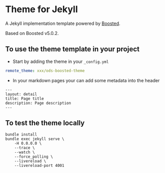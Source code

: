 # Theme for Jekyll

A Jekyll implementation template powered by [Boosted](https://boosted.orange.com).

Based on Boosted v5.0.2.

## To use the theme template in your project

- Start by adding the theme in your `_config.yml`

``` yml
remote_theme: xxx/ods-boosted-theme
```

- In your markdown pages your can add some metadata into the header

```
---
layout: detail
title: Page title
description: Page description
---
```

## To test the theme locally

```
bundle install
bundle exec jekyll serve \
    -H 0.0.0.0 \
    --trace \
    --watch \
    --force_polling \
    --livereload \
    --livereload-port 4001
```

